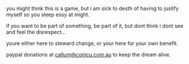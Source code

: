 you might think this is a game, but i am sick to desth of having to justify myself so you sleep essy at might. 

if you want to be part of something, be part of it, but dont think i dont see and feel the disrespect... 

youre either here to steward change, or your here for your own benefit. 

paypal donations at callum@conicu.com.au to keep the dream alive. 